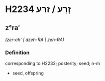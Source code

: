 # H2234 זְרַע / זרע

## zᵉraʻ

_(zer-ah' | dzeh-RA | zeh-RA)_

### Definition

corresponding to H2233; posterity; seed; n-m

- seed, offspring
